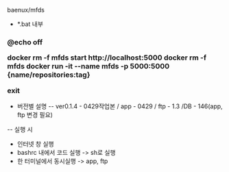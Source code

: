 baenux/mfds

- *.bat 내부
<h3>
@echo off

docker rm -f mfds
start http://localhost:5000
docker rm -f mfds docker run -it --name mfds -p 5000:5000 {name/repositories:tag}

exit
</h3>

* 버전별 설명
-- ver0.1.4 - 0429작업본 / app - 0429 / ftp - 1.3 /DB - 146(app, ftp 변경 필요) 

-- 실행 시 
- 인터넷 창 실행
- bashrc 내에서 코드 실행 -> sh로 실행
- 한 터미널에서 동시실행 -> app, ftp
